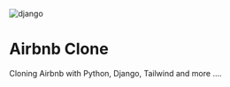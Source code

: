 ![django](https://user-images.githubusercontent.com/29729652/92454320-58f8b100-f1fb-11ea-9c2b-4d7c05ef6323.png)


# Airbnb Clone

Cloning Airbnb with Python, Django, Tailwind and more ....
